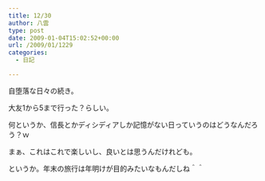 ```yaml
---
title: 12/30
author: 八雲
type: post
date: 2009-01-04T15:02:52+00:00
url: /2009/01/1229
categories:
  - 日記

---
```

自堕落な日々の続き。

大友1から5まで行った？らしい。
  
何というか、信長とかディシディアしか記憶がない日っていうのはどうなんだろう？ｗ

まぁ、これはこれで楽しいし、良いとは思うんだけれども。
  
というか。年末の旅行は年明けが目的みたいなもんだしね＾＾